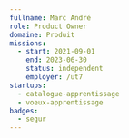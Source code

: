 ```yaml
---
fullname: Marc André
role: Product Owner
domaine: Produit
missions:
  - start: 2021-09-01
    end: 2023-06-30
    status: independent
    employer: /ut7
startups:
  - catalogue-apprentissage
  - voeux-apprentissage
badges:
  - segur
---
```



